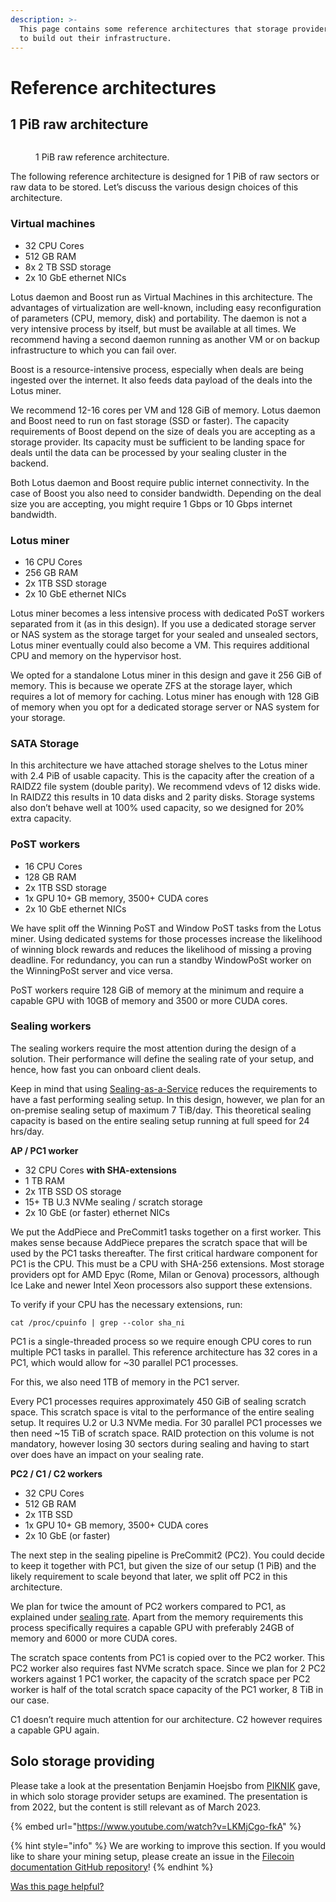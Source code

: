 ```yaml
---
description: >-
  This page contains some reference architectures that storage providers can use
  to build out their infrastructure.
---
```


# Reference architectures

## 1 PiB raw architecture

<figure><img src="../../.gitbook/assets/storage-provider-infrastructure-reference-architectures-1PIB.png" alt=""><figcaption><p>1 PiB raw reference architecture.</p></figcaption></figure>

The following reference architecture is designed for 1 PiB of raw sectors or raw data to be stored. Let’s discuss the various design choices of this architecture.

### Virtual machines

* 32 CPU Cores
* 512 GB RAM
* 8x 2 TB SSD storage
* 2x 10 GbE ethernet NICs

Lotus daemon and Boost run as Virtual Machines in this architecture. The advantages of virtualization are well-known, including easy reconfiguration of parameters (CPU, memory, disk) and portability. The daemon is not a very intensive process by itself, but must be available at all times. We recommend having a second daemon running as another VM or on backup infrastructure to which you can fail over.

Boost is a resource-intensive process, especially when deals are being ingested over the internet. It also feeds data payload of the deals into the Lotus miner.

We recommend 12-16 cores per VM and 128 GiB of memory. Lotus daemon and Boost need to run on fast storage (SSD or faster). The capacity requirements of Boost depend on the size of deals you are accepting as a storage provider. Its capacity must be sufficient to be landing space for deals until the data can be processed by your sealing cluster in the backend.

Both Lotus daemon and Boost require public internet connectivity. In the case of Boost you also need to consider bandwidth. Depending on the deal size you are accepting, you might require 1 Gbps or 10 Gbps internet bandwidth.

### Lotus miner

* 16 CPU Cores
* 256 GB RAM
* 2x 1TB SSD storage
* 2x 10 GbE ethernet NICs

Lotus miner becomes a less intensive process with dedicated PoST workers separated from it (as in this design). If you use a dedicated storage server or NAS system as the storage target for your sealed and unsealed sectors, Lotus miner eventually could also become a VM. This requires additional CPU and memory on the hypervisor host.

We opted for a standalone Lotus miner in this design and gave it 256 GiB of memory. This is because we operate ZFS at the storage layer, which requires a lot of memory for caching. Lotus miner has enough with 128 GiB of memory when you opt for a dedicated storage server or NAS system for your storage.

### SATA Storage

In this architecture we have attached storage shelves to the Lotus miner with 2.4 PiB of usable capacity. This is the capacity after the creation of a RAIDZ2 file system (double parity). We recommend vdevs of 12 disks wide. In RAIDZ2 this results in 10 data disks and 2 parity disks. Storage systems also don’t behave well at 100% used capacity, so we designed for 20% extra capacity.

### PoST workers

* 16 CPU Cores
* 128 GB RAM
* 2x 1TB SSD storage
* 1x GPU 10+ GB memory, 3500+ CUDA cores
* 2x 10 GbE ethernet NICs

We have split off the Winning PoST and Window PoST tasks from the Lotus miner. Using dedicated systems for those processes increase the likelihood of winning block rewards and reduces the likelihood of missing a proving deadline. For redundancy, you can run a standby WindowPoSt worker on the WinningPoSt server and vice versa.

PoST workers require 128 GiB of memory at the minimum and require a capable GPU with 10GB of memory and 3500 or more CUDA cores.

### Sealing workers

The sealing workers require the most attention during the design of a solution. Their performance will define the sealing rate of your setup, and hence, how fast you can onboard client deals.

Keep in mind that using [Sealing-as-a-Service](../architecture/sealing-as-a-service.md) reduces the requirements to have a fast performing sealing setup. In this design, however, we plan for an on-premise sealing setup of maximum 7 TiB/day. This theoretical sealing capacity is based on the entire sealing setup running at full speed for 24 hrs/day.

**AP / PC1 worker**

* 32 CPU Cores **with SHA-extensions**
* 1 TB RAM
* 2x 1TB SSD OS storage
* 15+ TB U.3 NVMe sealing / scratch storage
* 2x 10 GbE (or faster) ethernet NICs

We put the AddPiece and PreCommit1 tasks together on a first worker. This makes sense because AddPiece prepares the scratch space that will be used by the PC1 tasks thereafter. The first critical hardware component for PC1 is the CPU. This must be a CPU with SHA-256 extensions. Most storage providers opt for AMD Epyc (Rome, Milan or Genova) processors, although Ice Lake and newer Intel Xeon processors also support these extensions.

To verify if your CPU has the necessary extensions, run:

```shell
cat /proc/cpuinfo | grep --color sha_ni
```

PC1 is a single-threaded process so we require enough CPU cores to run multiple PC1 tasks in parallel. This reference architecture has 32 cores in a PC1, which would allow for \~30 parallel PC1 processes.

For this, we also need 1TB of memory in the PC1 server.

Every PC1 processes requires approximately 450 GiB of sealing scratch space. This scratch space is vital to the performance of the entire sealing setup. It requires U.2 or U.3 NVMe media. For 30 parallel PC1 processes we then need \~15 TiB of scratch space. RAID protection on this volume is not mandatory, however losing 30 sectors during sealing and having to start over does have an impact on your sealing rate.

**PC2 / C1 / C2 workers**

* 32 CPU Cores
* 512 GB RAM
* 2x 1TB SSD
* 1x GPU 10+ GB memory, 3500+ CUDA cores
* 2x 10 GbE (or faster)

The next step in the sealing pipeline is PreCommit2 (PC2). You could decide to keep it together with PC1, but given the size of our setup (1 PiB) and the likely requirement to scale beyond that later, we split off PC2 in this architecture.

We plan for twice the amount of PC2 workers compared to PC1, as explained under [sealing rate](../architecture/sealing-rate.md). Apart from the memory requirements this process specifically requires a capable GPU with preferably 24GB of memory and 6000 or more CUDA cores.

The scratch space contents from PC1 is copied over to the PC2 worker. This PC2 worker also requires fast NVMe scratch space. Since we plan for 2 PC2 workers against 1 PC1 worker, the capacity of the scratch space per PC2 worker is half of the total scratch space capacity of the PC1 worker, 8 TiB in our case.

C1 doesn’t require much attention for our architecture. C2 however requires a capable GPU again.

## Solo storage providing

Please take a look at the presentation Benjamin Hoejsbo from [PIKNIK](https://www.piknik.com) gave, in which solo storage provider setups are examined. The presentation is from 2022, but the content is still relevant as of March 2023.

{% embed url="https://www.youtube.com/watch?v=LKMjCgo-fkA" %}

{% hint style="info" %}
We are working to improve this section. If you would like to share your mining setup, please create an issue in the [Filecoin documentation GitHub repository](https://github.com/filecoin-project/filecoin-docs/issues)!
{% endhint %}



[Was this page helpful?](https://airtable.com/apppq4inOe4gmSSlk/pagoZHC2i1iqgphgl/form?prefill\_Page+URL=https://docs.filecoin.io/storage-providers/infrastructure/reference-architectures)
